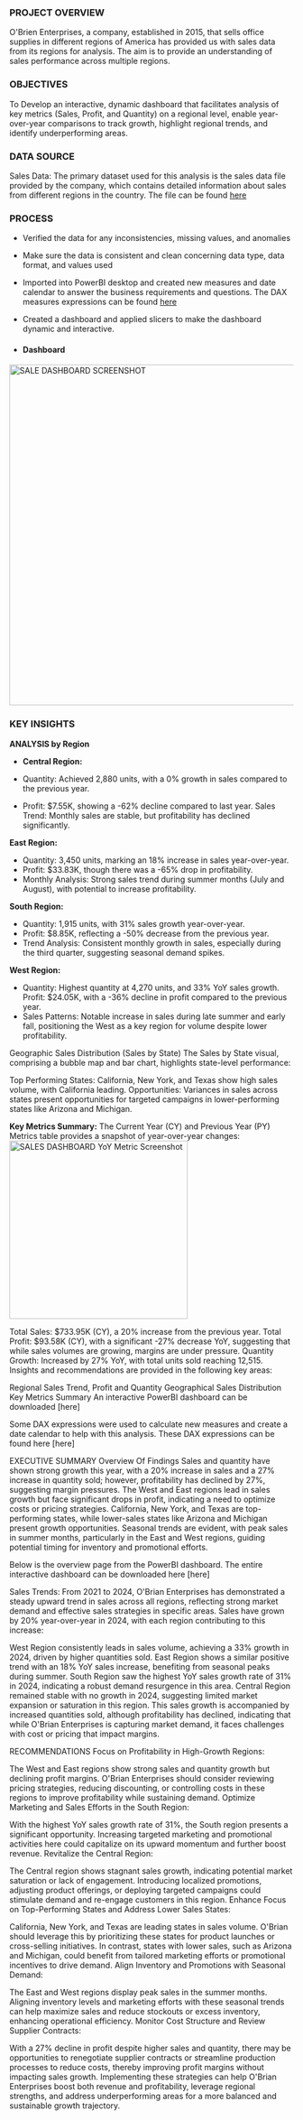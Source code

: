 ### PROJECT OVERVIEW
O'Brien Enterprises, a company, established in 2015, that sells office supplies in different regions of America has provided us with sales data from its regions for analysis. The aim is to provide an understanding of sales performance across multiple regions.

### OBJECTIVES
To Develop an interactive, dynamic dashboard that facilitates analysis of key metrics (Sales, Profit, and Quantity) on a regional level, enable year-over-year comparisons to track growth, highlight regional trends, and identify underperforming areas.

### DATA SOURCE
Sales Data: The primary dataset used for this analysis is the sales data file provided by the company, which contains detailed information about sales from different regions in the country. The file can be found [here](https://github.com/Yakubu-Moshood/O-Brein_Enterprises_Sales_Analysis_Dashboard/blob/main/Sales%20Overview%20Data.xlsx) 

### PROCESS
- Verified the data for any inconsistencies, missing values, and anomalies
- Make sure the data is consistent and clean concerning data type, data format, and values used
- Imported into PowerBI desktop and created new measures and date calendar to answer the business requirements and questions. The DAX measures expressions can be found [here](https://github.com/Yakubu-Moshood/O-Brein_Enterprises_Sales_Analysis_Dashboard/blob/main/DAX_Expressions_used_in_O'Brein_Sales_Project.txt)

- Created a dashboard and applied slicers to make the dashboard dynamic and interactive.
- #### Dashboard
<img width="604" alt="SALE DASHBOARD SCREENSHOT" src="https://github.com/user-attachments/assets/a601694f-ecd6-4a90-b4f4-5355142714cc">


### KEY INSIGHTS
**ANALYSIS by Region**

- **Central Region:**

- Quantity: Achieved 2,880 units, with a 0% growth in sales compared to the previous year.
- Profit: $7.55K, showing a -62% decline compared to last year.
Sales Trend: Monthly sales are stable, but profitability has declined significantly.

**East Region:**

- Quantity: 3,450 units, marking an 18% increase in sales year-over-year.
- Profit: $33.83K, though there was a -65% drop in profitability.
- Monthly Analysis: Strong sales trend during summer months (July and August), with potential to increase profitability.

**South Region:**

- Quantity: 1,915 units, with 31% sales growth year-over-year.
- Profit: $8.85K, reflecting a -50% decrease from the previous year.
- Trend Analysis: Consistent monthly growth in sales, especially during the third quarter, suggesting seasonal demand spikes.

**West Region:**

- Quantity: Highest quantity at 4,270 units, and 33% YoY sales growth.
Profit: $24.05K, with a -36% decline in profit compared to the previous year.
- Sales Patterns: Notable increase in sales during late summer and early fall, positioning the West as a key region for volume despite lower profitability.
  
Geographic Sales Distribution (Sales by State) The Sales by State visual, comprising a bubble map and bar chart, highlights state-level performance:

Top Performing States: California, New York, and Texas show high sales volume, with California leading. Opportunities: Variances in sales across states present opportunities for targeted campaigns in lower-performing states like Arizona and Michigan.

**Key Metrics Summary:** 
The Current Year (CY) and Previous Year (PY) Metrics table provides a snapshot of year-over-year changes:
<img width="316" alt="SALES DASHBOARD YoY Metric Screenshot" src="https://github.com/user-attachments/assets/6817a263-4770-43bb-90c8-eb77bf3ac9db">


Total Sales: $733.95K (CY), a 20% increase from the previous year. Total Profit: $93.58K (CY), with a significant -27% decrease YoY, suggesting that while sales volumes are growing, margins are under pressure. Quantity Growth: Increased by 27% YoY, with total units sold reaching 12,515.
Insights and recommendations are provided in the following key areas:

Regional Sales Trend, Profit and Quantity
Geographical Sales Distribution
Key Metrics Summary
An interactive PowerBI dashboard can be downloaded [here]





Some DAX expressions were used to calculate new measures and create a date calendar to help with this analysis. These DAX expressions can be found here [here]


EXECUTIVE SUMMARY
Overview Of Findings
Sales and quantity have shown strong growth this year, with a 20% increase in sales and a 27% increase in quantity sold; however, profitability has declined by 27%, suggesting margin pressures. The West and East regions lead in sales growth but face significant drops in profit, indicating a need to optimize costs or pricing strategies. California, New York, and Texas are top-performing states, while lower-sales states like Arizona and Michigan present growth opportunities. Seasonal trends are evident, with peak sales in summer months, particularly in the East and West regions, guiding potential timing for inventory and promotional efforts.

Below is the overview page from the PowerBI dashboard. The entire interactive dashboard can be downloaded here [here]

Sales Trends:
From 2021 to 2024, O'Brian Enterprises has demonstrated a steady upward trend in sales across all regions, reflecting strong market demand and effective sales strategies in specific areas. Sales have grown by 20% year-over-year in 2024, with each region contributing to this increase:

West Region consistently leads in sales volume, achieving a 33% growth in 2024, driven by higher quantities sold.
East Region shows a similar positive trend with an 18% YoY sales increase, benefiting from seasonal peaks during summer.
South Region saw the highest YoY sales growth rate of 31% in 2024, indicating a robust demand resurgence in this area.
Central Region remained stable with no growth in 2024, suggesting limited market expansion or saturation in this region.
This sales growth is accompanied by increased quantities sold, although profitability has declined, indicating that while O'Brian Enterprises is capturing market demand, it faces challenges with cost or pricing that impact margins.



RECOMMENDATIONS
Focus on Profitability in High-Growth Regions:

The West and East regions show strong sales and quantity growth but declining profit margins. O'Brian Enterprises should consider reviewing pricing strategies, reducing discounting, or controlling costs in these regions to improve profitability while sustaining demand.
Optimize Marketing and Sales Efforts in the South Region:

With the highest YoY sales growth rate of 31%, the South region presents a significant opportunity. Increasing targeted marketing and promotional activities here could capitalize on its upward momentum and further boost revenue.
Revitalize the Central Region:

The Central region shows stagnant sales growth, indicating potential market saturation or lack of engagement. Introducing localized promotions, adjusting product offerings, or deploying targeted campaigns could stimulate demand and re-engage customers in this region.
Enhance Focus on Top-Performing States and Address Lower Sales States:

California, New York, and Texas are leading states in sales volume. O'Brian should leverage this by prioritizing these states for product launches or cross-selling initiatives. In contrast, states with lower sales, such as Arizona and Michigan, could benefit from tailored marketing efforts or promotional incentives to drive demand.
Align Inventory and Promotions with Seasonal Demand:

The East and West regions display peak sales in the summer months. Aligning inventory levels and marketing efforts with these seasonal trends can help maximize sales and reduce stockouts or excess inventory, enhancing operational efficiency.
Monitor Cost Structure and Review Supplier Contracts:

With a 27% decline in profit despite higher sales and quantity, there may be opportunities to renegotiate supplier contracts or streamline production processes to reduce costs, thereby improving profit margins without impacting sales growth.
Implementing these strategies can help O'Brian Enterprises boost both revenue and profitability, leverage regional strengths, and address underperforming areas for a more balanced and sustainable growth trajectory.
